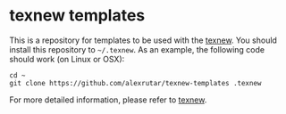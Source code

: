 # texnew templates
This is a repository for templates to be used with the [texnew](https://github.com/alexrutar/texnew).
 You should install this repository to `~/.texnew`.
 As an example, the following code should work (on Linux or OSX):
~~~
cd ~
git clone https://github.com/alexrutar/texnew-templates .texnew
~~~
For more detailed information, please refer to [texnew](https://github.com/alexrutar/texnew).
